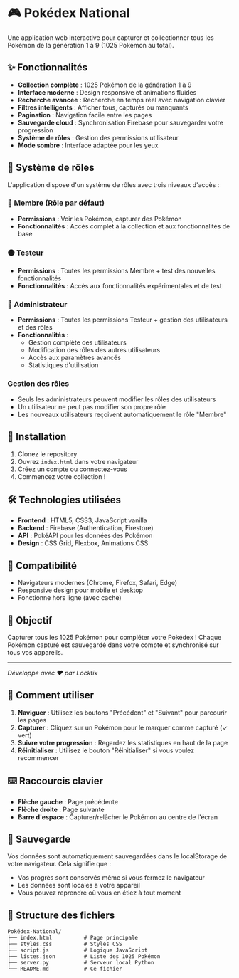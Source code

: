 # 🎮 Pokédex National

Une application web interactive pour capturer et collectionner tous les Pokémon de la génération 1 à 9 (1025 Pokémon au total).

## ✨ Fonctionnalités

- **Collection complète** : 1025 Pokémon de la génération 1 à 9
- **Interface moderne** : Design responsive et animations fluides
- **Recherche avancée** : Recherche en temps réel avec navigation clavier
- **Filtres intelligents** : Afficher tous, capturés ou manquants
- **Pagination** : Navigation facile entre les pages
- **Sauvegarde cloud** : Synchronisation Firebase pour sauvegarder votre progression
- **Système de rôles** : Gestion des permissions utilisateur
- **Mode sombre** : Interface adaptée pour les yeux

## 👥 Système de rôles

L'application dispose d'un système de rôles avec trois niveaux d'accès :

### 🔵 Membre (Rôle par défaut)
- **Permissions** : Voir les Pokémon, capturer des Pokémon
- **Fonctionnalités** : Accès complet à la collection et aux fonctionnalités de base

### 🟠 Testeur
- **Permissions** : Toutes les permissions Membre + test des nouvelles fonctionnalités
- **Fonctionnalités** : Accès aux fonctionnalités expérimentales et de test

### 🔴 Administrateur
- **Permissions** : Toutes les permissions Testeur + gestion des utilisateurs et des rôles
- **Fonctionnalités** :
  - Gestion complète des utilisateurs
  - Modification des rôles des autres utilisateurs
  - Accès aux paramètres avancés
  - Statistiques d'utilisation

### Gestion des rôles
- Seuls les administrateurs peuvent modifier les rôles des utilisateurs
- Un utilisateur ne peut pas modifier son propre rôle
- Les nouveaux utilisateurs reçoivent automatiquement le rôle "Membre"

## 🚀 Installation

1. Clonez le repository
2. Ouvrez `index.html` dans votre navigateur
3. Créez un compte ou connectez-vous
4. Commencez votre collection !

## 🛠️ Technologies utilisées

- **Frontend** : HTML5, CSS3, JavaScript vanilla
- **Backend** : Firebase (Authentication, Firestore)
- **API** : PokéAPI pour les données des Pokémon
- **Design** : CSS Grid, Flexbox, Animations CSS

## 📱 Compatibilité

- Navigateurs modernes (Chrome, Firefox, Safari, Edge)
- Responsive design pour mobile et desktop
- Fonctionne hors ligne (avec cache)

## 🎯 Objectif

Capturer tous les 1025 Pokémon pour compléter votre Pokédex ! Chaque Pokémon capturé est sauvegardé dans votre compte et synchronisé sur tous vos appareils.

---

*Développé avec ❤️ par Locktix*

## 🎯 Comment utiliser

1. **Naviguer** : Utilisez les boutons "Précédent" et "Suivant" pour parcourir les pages
2. **Capturer** : Cliquez sur un Pokémon pour le marquer comme capturé (✓ vert)
3. **Suivre votre progression** : Regardez les statistiques en haut de la page
4. **Réinitialiser** : Utilisez le bouton "Réinitialiser" si vous voulez recommencer

## ⌨️ Raccourcis clavier

- **Flèche gauche** : Page précédente
- **Flèche droite** : Page suivante
- **Barre d'espace** : Capturer/relâcher le Pokémon au centre de l'écran

## 💾 Sauvegarde

Vos données sont automatiquement sauvegardées dans le localStorage de votre navigateur. Cela signifie que :
- Vos progrès sont conservés même si vous fermez le navigateur
- Les données sont locales à votre appareil
- Vous pouvez reprendre où vous en étiez à tout moment

## 📁 Structure des fichiers

```
Pokédex-National/
├── index.html          # Page principale
├── styles.css          # Styles CSS
├── script.js           # Logique JavaScript
├── listes.json         # Liste des 1025 Pokémon
├── server.py           # Serveur local Python
└── README.md           # Ce fichier
```
